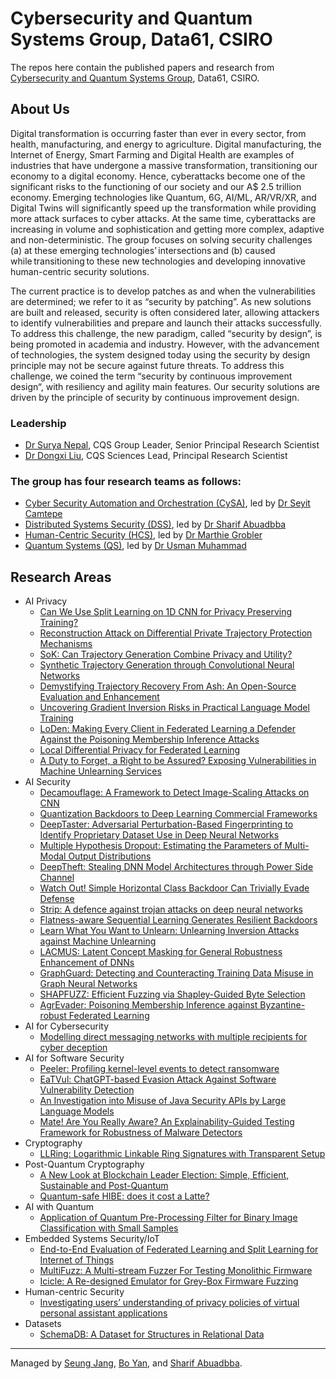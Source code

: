 # Cybersecurity and Quantum Systems Group, Data61, CSIRO
The repos here contain the published papers and research from [Cybersecurity and Quantum Systems Group](https://research.csiro.au/cybersecurity-quantum-systems/), Data61, CSIRO.

## About Us
Digital transformation is occurring faster than ever in every sector, from health, manufacturing, and energy to agriculture. Digital manufacturing, the Internet of Energy, Smart Farming and Digital Health are examples of industries that have undergone a massive transformation, transitioning our economy to a digital economy. Hence, cyberattacks become one of the significant risks to the functioning of our society and our A$ 2.5 trillion economy. Emerging technologies like Quantum, 6G, AI/ML, AR/VR/XR, and Digital Twins will significantly speed up the transformation while providing more attack surfaces to cyber attacks. At the same time, cyberattacks are increasing in volume and sophistication and getting more complex, adaptive and non-deterministic. The group focuses on solving security challenges (a) at these emerging technologies’ intersections and (b) caused while transitioning to these new technologies and developing innovative human-centric security solutions.  

The current practice is to develop patches as and when the vulnerabilities are determined; we refer to it as “security by patching”. As new solutions are built and released, security is often considered later, allowing attackers to identify vulnerabilities and prepare and launch their attacks successfully. To address this challenge, the new paradigm, called “security by design”, is being promoted in academia and industry. However, with the advancement of technologies, the system designed today using the security by design principle may not be secure against future threats. To address this challenge, we coined the term “security by continuous improvement design“, with resiliency and agility main features. Our security solutions are driven by the principle of security by continuous improvement design.  

### Leadership
- [Dr Surya Nepal](https://people.csiro.au/N/S/Surya-Nepal), CQS Group Leader, Senior Principal Research Scientist
- [Dr Dongxi Liu](https://people.csiro.au/L/D/Dongxi-Liu), CQS Sciences Lead, Principal Research Scientist

### The group has four research teams as follows:  
- [Cyber Security Automation and Orchestration (CySA)](https://research.csiro.au/cybersecurity-quantum-systems/about/autonomous-and-application-security/), led by [Dr Seyit Camtepe](https://people.csiro.au/C/S/seyit-camtepe)
- [Distributed Systems Security (DSS)](https://research.csiro.au/cybersecurity-quantum-systems/about/iot-cloud-security/), led by [Dr Sharif Abuadbba](https://people.csiro.au/a/s/sharif-abuadbba)
- [Human-Centric Security (HCS)](https://research.csiro.au/cybersecurity-quantum-systems/about/human-centric-security/), led by [Dr Marthie Grobler](https://people.csiro.au/g/m/marthie-grobler)
- [Quantum Systems (QS)](https://research.csiro.au/cybersecurity-quantum-systems/about/quantum-systems/), led by [Dr Usman Muhammad](https://research.csiro.au/cybersecurity-quantum-systems/people/staff/)


## Research Areas
- AI Privacy
  - [Can We Use Split Learning on 1D CNN for Privacy Preserving Training?](https://github.com/cqs-data61/split-learning-1D)
  - [Reconstruction Attack on Differential Private Trajectory Protection Mechanisms](https://github.com/cqs-data61/RAoPT)
  - [SoK: Can Trajectory Generation Combine Privacy and Utility?](https://github.com/cqs-data61/SoK-TrajGen)
  - [Synthetic Trajectory Generation through Convolutional Neural Networks](https://github.com/cqs-data61/CNN-TRAJGAN)
  - [Demystifying Trajectory Recovery From Ash: An Open-Source Evaluation and Enhancement](https://github.com/cqs-data61/Trajectory_Recovery)
  - [Uncovering Gradient Inversion Risks in Practical Language Model Training](https://github.com/cqs-data61/GRAB)
  - [LoDen: Making Every Client in Federated Learning a Defender Against the Poisoning Membership Inference Attacks](https://github.com/cqs-data61/LoDen)
  - [Local Differential Privacy for Federated Learning](https://github.com/cqs-data61/LDPFL)
  - [A Duty to Forget, a Right to be Assured? Exposing Vulnerabilities in Machine Unlearning Services](https://github.com/cqs-data61/Over-unlearning)
- AI Security
  - [Decamouflage: A Framework to Detect Image-Scaling Attacks on CNN](https://github.com/cqs-data61/Decamouflage)
  - [Quantization Backdoors to Deep Learning Commercial Frameworks](https://github.com/cqs-data61/quantization-backdoor)
  - [DeepTaster: Adversarial Perturbation-Based Fingerprinting to Identify Proprietary Dataset Use in Deep Neural Networks](https://github.com/cqs-data61/DeepTaster)
  - [Multiple Hypothesis Dropout: Estimating the Parameters of Multi-Modal Output Distributions](https://github.com/cqs-data61/multiple-hypothesis-dropout)
  - [DeepTheft: Stealing DNN Model Architectures through Power Side Channel](https://github.com/cqs-data61/DeepTheft)
  - [Watch Out! Simple Horizontal Class Backdoor Can Trivially Evade Defense](https://github.com/cqs-data61/HCB)
  - [Strip: A defence against trojan attacks on deep neural networks](https://github.com/cqs-data61/STRIP)
  - [Flatness-aware Sequential Learning Generates Resilient Backdoors](https://github.com/cqs-data61/SBL-resilient-backdoors)
  - [Learn What You Want to Unlearn: Unlearning Inversion Attacks against Machine Unlearning](https://github.com/cqs-data61/Unlearning-inversion-attacks)
  - [LACMUS: Latent Concept Masking for General Robustness Enhancement of DNNs](https://github.com/cqs-data61/LACMUS)
  - [GraphGuard: Detecting and Counteracting Training Data Misuse in Graph Neural Networks](https://github.com/cqs-data61/GraphGuard-Proactive)
  - [SHAPFUZZ: Efficient Fuzzing via Shapley-Guided Byte Selection](https://github.com/cqs-data61/ShapFuzz)
  - [AgrEvader: Poisoning Membership Inference against Byzantine-robust Federated Learning](https://github.com/cqs-data61/AgrEvader)
- AI for Cybersecurity
  - [Modelling direct messaging networks with multiple recipients for cyber deception](https://github.com/cqs-data61/emailgen)
- AI for Software Security
  - [Peeler: Profiling kernel-level events to detect ransomware](https://github.com/cqs-data61/peeler)
  - [EaTVul: ChatGPT-based Evasion Attack Against Software Vulnerability Detection](https://github.com/cqs-data61/EatVul-Resources)
  - [An Investigation into Misuse of Java Security APIs by Large Language Models](https://github.com/cqs-data61/LLM-security-study)
  - [Mate! Are You Really Aware? An Explainability-Guided Testing Framework for Robustness of Malware Detectors](https://github.com/cqs-data61/AMM)
- Cryptography
  - [LLRing: Logarithmic Linkable Ring Signatures with Transparent Setup](https://github.com/cqs-data61/LLRing)
- Post-Quantum Cryptography
  - [A New Look at Blockchain Leader Election: Simple, Efficient, Sustainable and Post-Quantum](https://github.com/cqs-data61/iVRF)
  - [Quantum-safe HIBE: does it cost a Latte?](https://github.com/cqs-data61/latte)
- AI with Quantum
  - [Application of Quantum Pre-Processing Filter for Binary Image Classification with Small Samples](https://github.com/cqs-data61/qpf-bic)
- Embedded Systems Security/IoT
  - [End-to-End Evaluation of Federated Learning and Split Learning for Internet of Things](https://github.com/cqs-data61/Federated-Learning-and-Split-Learning-with-raspberry-pi)
  - [MultiFuzz: A Multi-stream Fuzzer For Testing Monolithic Firmware](https://github.com/cqs-data61/MultiFuzz)
  - [Icicle: A Re-designed Emulator for Grey-Box Firmware Fuzzing](https://github.com/cqs-data61/icicle)
- Human-centric Security
  - [Investigating users’ understanding of privacy policies of virtual personal assistant applications](https://github.com/cqs-data61/VPAPPUsability)
- Datasets
  - [SchemaDB: A Dataset for Structures in Relational Data](https://github.com/cqs-data61/SchemaDB)

---
Managed by [Seung Jang](https://people.csiro.au/J/S/seung-jang), [Bo Yan](https://people.csiro.au/y/b/bo-yan), and [Sharif Abuadbba](https://people.csiro.au/a/s/sharif-abuadbba).
